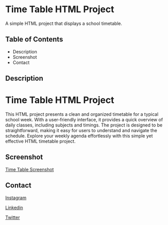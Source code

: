 # Time Table HTML Project

A simple HTML project that displays a school timetable.

## Table of Contents

- Description
- Screenshot
- Contact

## Description

# Time Table HTML Project

This HTML project presents a clean and organized timetable for a typical school week. With a user-friendly interface, it provides a quick overview of daily classes, including subjects and timings. The project is designed to be straightforward, making it easy for users to understand and navigate the schedule. Explore your weekly agenda effortlessly with this simple yet effective HTML timetable project.


## Screenshot


[Time Table Screenshot](https://github.com/singhankit6748/Time-Table/assets/133861762/d8c8b0a3-c4aa-4cb1-b3f9-53604a39a08e)

## Contact

[Instagram](https://www.instagram.com/ankitsingh163/?hl=en)

[Linkedin](https://www.linkedin.com/in/ankit-singh-b93b18211)

[Twitter](https://twitter.com/ankitsingh163)

